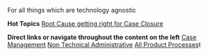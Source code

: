 For all things which are technology agnostic

**Hot Topics** 
[Root Cause getting right for Case Closure](https://dev.azure.com/Supportability/Big%20Data/_wiki/wikis/Big-Data.wiki/308624/Root-Cause-RCA-Case-Management-Closure)

**Direct links or navigate throughout the content on the left**
 [Case Management](/Big-Data/Suppor-Engineer-Best-Practices/Case-Management)
[Non Technical Administrative](/Big-Data/Non%2DTechnical-Administrative-Processes)
[All Product Processes](/Processes)t